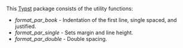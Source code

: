 
This [Typst](https://github.com/typst/typst) package consists of the utility functions:

* *format_par_book* - Indentation of the first line, single spaced, and justified.
* *format_par_single* - Sets margin and line height.
* *format_par_double* - Double spacing.
